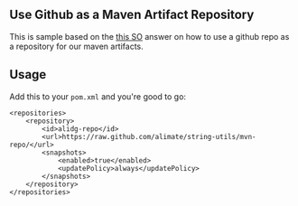 Use Github as a Maven Artifact Repository
---
This is sample based on the [this SO][1] answer on how to use a github repo as a repository for our maven artifacts.

Usage
---
Add this to your `pom.xml` and you're good to go:

    <repositories>
        <repository>
            <id>alidg-repo</id>
            <url>https://raw.github.com/alimate/string-utils/mvn-repo/</url>
            <snapshots>
                <enabled>true</enabled>
                <updatePolicy>always</updatePolicy>
            </snapshots>
        </repository>
    </repositories>


[1]: http://stackoverflow.com/a/14013645/1393484
